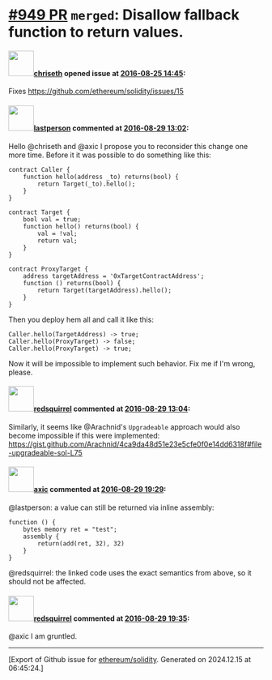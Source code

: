 # [\#949 PR](https://github.com/ethereum/solidity/pull/949) `merged`: Disallow fallback function to return values.

#### <img src="https://avatars.githubusercontent.com/u/9073706?v=4" width="50">[chriseth](https://github.com/chriseth) opened issue at [2016-08-25 14:45](https://github.com/ethereum/solidity/pull/949):

Fixes https://github.com/ethereum/solidity/issues/15


#### <img src="https://avatars.githubusercontent.com/u/6198746?v=4" width="50">[lastperson](https://github.com/lastperson) commented at [2016-08-29 13:02](https://github.com/ethereum/solidity/pull/949#issuecomment-243117425):

Hello @chriseth and @axic 
I propose you to reconsider this change one more time. Before it it was possible to do something like this:

```
contract Caller {
    function hello(address _to) returns(bool) {
        return Target(_to).hello();
    }
}

contract Target {
    bool val = true;
    function hello() returns(bool) {
        val = !val;        
        return val;
    }
}

contract ProxyTarget {
    address targetAddress = '0xTargetContractAddress';
    function () returns(bool) {
        return Target(targetAddress).hello();
    }
}
```

Then you deploy hem all and call it like this:

```
Caller.hello(TargetAddress) -> true;
Caller.hello(ProxyTarget) -> false;
Caller.hello(ProxyTarget) -> true;
```

Now it will be impossible to implement such behavior. Fix me if I'm wrong, please.

#### <img src="https://avatars.githubusercontent.com/u/2512?v=4" width="50">[redsquirrel](https://github.com/redsquirrel) commented at [2016-08-29 13:04](https://github.com/ethereum/solidity/pull/949#issuecomment-243118060):

Similarly, it seems like @Arachnid's `Upgradeable` approach would also become impossible if this were implemented: https://gist.github.com/Arachnid/4ca9da48d51e23e5cfe0f0e14dd6318f#file-upgradeable-sol-L75

#### <img src="https://avatars.githubusercontent.com/u/20340?v=4" width="50">[axic](https://github.com/axic) commented at [2016-08-29 19:29](https://github.com/ethereum/solidity/pull/949#issuecomment-243229230):

@lastperson: a value can still be returned via inline assembly:

```
function () {
    bytes memory ret = "test";
    assembly {
        return(add(ret, 32), 32)
    }
}
```

@redsquirrel: the linked code uses the exact semantics from above, so it should not be affected.

#### <img src="https://avatars.githubusercontent.com/u/2512?v=4" width="50">[redsquirrel](https://github.com/redsquirrel) commented at [2016-08-29 19:35](https://github.com/ethereum/solidity/pull/949#issuecomment-243230592):

@axic I am gruntled.


-------------------------------------------------------------------------------



[Export of Github issue for [ethereum/solidity](https://github.com/ethereum/solidity). Generated on 2024.12.15 at 06:45:24.]
